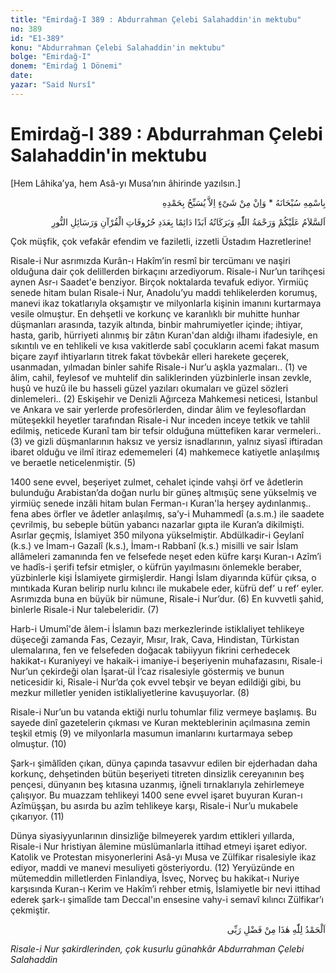 ```yaml
---
title: "Emirdağ-I 389 : Abdurrahman Çelebi Salahaddin'in mektubu"
no: 389
id: "E1-389"
konu: "Abdurrahman Çelebi Salahaddin'in mektubu"
bolge: "Emirdağ-I"
donem: "Emirdağ 1 Dönemi"
date: 
yazar: "Said Nursî"
---
```


# Emirdağ-I 389 : Abdurrahman Çelebi Salahaddin'in mektubu

<p class="takdim">[Hem Lâhika’ya, hem Asâ-yı Musa’nın âhirinde yazılsın.]</p>

<p class="arabic" dir="rtl" title="Meal: “Subhân Allah’ın adıyla” * “Hiçbir şey yoktur ki O'nu hamd ile tesbih etmesin” [İsrâ 17:44]">بِاسْمِهِ سُبْحَانَهُ * وَاِنْ مِنْ شَىْءٍ اِلاَّ يُسَبِّحُ بِحَمْدِهِ</p>

<p class="arabic" dir="rtl" title="Meal: “Kurân'ın ve Risale-i Nur'un harfleri adedince, Allah’ın selamı, rahmeti ve bereketleri üzerinize olsun.”">اَلسَّلاَمُ عَلَيْكُمْ وَرَحْمَةُ اللّٰهِ وَبَرَكَاتُهُ اَبَدًا دَائِمًا بِعَدَدِ حُرُوفَاتِ الْقُرْآنِ وَرَسَائِلِ النُّورِ</p>

Çok müşfik, çok vefakâr efendim ve faziletli, izzetli Üstadım Hazretlerine!

Risale-i Nur asrımızda Kurân-ı Hakîm’in resmî bir tercümanı ve naşiri olduğuna dair çok delillerden birkaçını arzediyorum. Risale-i Nur’un tarihçesi aynen Asr-ı Saadet'e benziyor. Birçok noktalarda tevafuk ediyor. Yirmiüç senede hitam bulan Risale-i Nur, Anadolu’yu maddi tehlikelerden korumuş, manevi ikaz tokatlarıyla okşamıştır ve milyonlarla kişinin imanını kurtarmaya vesile olmuştur. En dehşetli ve korkunç ve karanlıklı bir muhitte hunhar düşmanları arasında, tazyik altında, binbir mahrumiyetler içinde; ihtiyar, hasta, garib, hürriyeti alınmış bir zâtın Kuran'dan aldığı ilhamı ifadesiyle, en sıkıntılı ve en tehlikeli ve kısa vakitlerde sabî çocukların acemi fakat masum biçare zayıf ihtiyarların titrek fakat tövbekâr elleri harekete geçerek, usanmadan, yılmadan binler sahife Risale-i Nur’u aşkla yazmaları.. (1) ve âlim, cahil, feylesof ve muhtelif din saliklerinden yüzbinlerle insan zevkle, huşû ve huzû ile bu hasseli güzel yazıları okumaları ve güzel sözleri dinlemeleri.. (2) Eskişehir ve Denizli Ağırceza Mahkemesi neticesi, İstanbul ve Ankara ve sair yerlerde profesörlerden, dindar âlim ve feylesoflardan müteşekkil heyetler tarafından Risale-i Nur inceden inceye tetkik ve tahlil edilmiş, neticede Kuranî tam bir tefsir olduğuna müttefiken karar vermeleri.. (3) ve gizli düşmanlarının haksız ve yersiz isnadlarının, yalnız siyasî iftiradan ibaret olduğu ve ilmî itiraz edememeleri (4) mahkemece katiyetle anlaşılmış ve beraetle neticelenmiştir. (5)

1400 sene evvel, beşeriyet zulmet, cehalet içinde vahşi örf ve âdetlerin bulunduğu Arabistan’da doğan nurlu bir güneş altmışüç sene yükselmiş ve yirmiüç senede inzâli hitam bulan Ferman-ı Kuran'la herşey aydınlanmış.. fena abes örfler ve âdetler anlaşılmış, sa’y-i Muhammedî (a.s.m.) ile saadete çevrilmiş, bu sebeple bütün yabancı nazarlar gıpta ile Kuran’a dikilmişti. Asırlar geçmiş, İslamiyet 350 milyona yükselmiştir. Abdülkadir-i Geylanî (k.s.) ve İmam-ı Gazalî (k.s.), İmam-ı Rabbanî (k.s.) misilli ve sair İslam allâmeleri zamanında fen ve felsefede neşet eden küfre karşı Kuran-ı Azîm’i ve hadîs-i şerifi tefsir etmişler, o küfrün yayılmasını önlemekle beraber, yüzbinlerle kişi İslamiyete girmişlerdir. Hangi İslam diyarında küfür çıksa, o mıntıkada Kuran belirip nurlu kılıncı ile mukabele eder, küfrü def’ u ref’ eyler. Asrımızda buna en büyük bir nümune, Risale-i Nur’dur. (6) En kuvvetli şahid, binlerle Risale-i Nur talebeleridir. (7)

Harb-i Umumî'de âlem-i İslamın bazı merkezlerinde istiklaliyet tehlikeye düşeceği zamanda Fas, Cezayir, Mısır, Irak, Cava, Hindistan, Türkistan ulemalarına, fen ve felsefeden doğacak tabiiyyun fikrini cerhedecek hakikat-ı Kuraniyeyi ve hakaik-i imaniye-i beşeriyenin muhafazasını, Risale-i Nur’un çekirdeği olan İşarat-ül İ’caz risalesiyle göstermiş ve bunun neticesidir ki, Risale-i Nur’da çok evvel tebşir ve beyan edildiği gibi, bu mezkur milletler yeniden istiklaliyetlerine kavuşuyorlar. (8)

Risale-i Nur’un bu vatanda ektiği nurlu tohumlar filiz vermeye başlamış. Bu sayede dinî gazetelerin çıkması ve Kuran mekteblerinin açılmasına zemin teşkil etmiş (9) ve milyonlarla masumun imanlarını kurtarmaya sebep olmuştur. (10)

Şark-ı şimâlîden çıkan, dünya çapında tasavvur edilen bir ejderhadan daha korkunç, dehşetinden bütün beşeriyeti titreten dinsizlik cereyanının beş pençesi, dünyanın beş kıtasına uzanmış, iğneli tırnaklarıyla zehirlemeye çalışıyor. Bu muazzam tehlikeyi 1400 sene evvel işaret buyuran Kuran-ı Azîmüşşan, bu asırda bu azîm tehlikeye karşı, Risale-i Nur’u mukabele çıkarıyor. (11)

Dünya siyasiyyunlarının dinsizliğe bilmeyerek yardım ettikleri yıllarda, Risale-i Nur hristiyan âlemine müslümanlarla ittihad etmeyi işaret ediyor. Katolik ve Protestan misyonerlerini Asâ-yı Musa ve Zülfikar risalesiyle ikaz ediyor, maddi ve manevi mesuliyeti gösteriyordu. (12) Yeryüzünde en mütemeddin milletlerden Finlandiya, İsveç, Norveç bu hakikat-ı Nuriye karşısında Kuran-ı Kerim ve Hakîm’i rehber etmiş, İslamiyetle bir nevi ittihad ederek şark-ı şimalîde tam Deccal'ın ensesine vahy-i semavî kılıncı Zülfikar’ı çekmiştir.

<p class="arabic" dir="rtl" title="Meal: “Elhamdulillah, bu Rabbimin bir fazlıdır.”">اَلْحَمْدُ لِلّٰهِ هٰذَا مِنْ فَضْلِ رَبِّى</p>

*Risale-i Nur şakirdlerinden, çok kusurlu günahkâr*
*Abdurrahman Çelebi Salahaddin*
